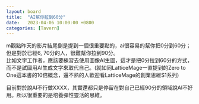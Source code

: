 ```yaml
---
layout: board
title:  "AI幫你拉到60分"
date:   2023-04-06 10:00:00 +0800
categories: [Tavern]
---
```


m觀點昨天的影片結尾倒是提到一個很重要點的，ai很容易的幫你把0分到60分；但是對於已經6, 70分的人，很難幫你拉到90分。  
比如文字工作者，應該要練習去使用圖像AI生圖，這才是把0分拉到60分的方式，而不是試圖用AI生成文字來取代自己。(就如同LatticeMage一直提到的Zero to One這本書的10倍概念，還不熟的人歡迎看LatticeMage的創業思維S1系列)  

目前對於說AI不行做XXXX，其實還都只是停留在對自己已經90分的領域說AI不好用。所以很重要的是培養彈性靈活的思維。  